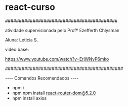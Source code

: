 # react-curso
 
 
 #########################################
 
 atividade supervisionada pelo Profº Ezefferth Chlysman
 
 Aluna: Leticia S.
 
 video base:
 
 https://www.youtube.com/watch?v=ErjWNvP6mko
 
 ###########################################
 
 
 ---- Comandos Recomendados ----
 
 
 - npm i
 - npm npm install react-router-dom@5.2.0
 - npm install axios
